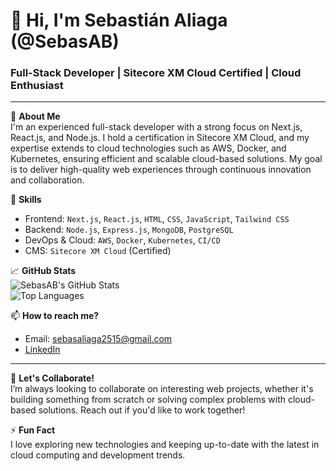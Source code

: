 # 👋 Hi, I'm Sebastián Aliaga (@SebasAB)

### Full-Stack Developer | Sitecore XM Cloud Certified | Cloud Enthusiast

---

🌱 **About Me**  
I'm an experienced full-stack developer with a strong focus on Next.js, React.js, and Node.js. I hold a certification in Sitecore XM Cloud, and my expertise extends to cloud technologies such as AWS, Docker, and Kubernetes, ensuring efficient and scalable cloud-based solutions. My goal is to deliver high-quality web experiences through continuous innovation and collaboration.

💼 **Skills**  
- Frontend: `Next.js`, `React.js`, `HTML`, `CSS`, `JavaScript`, `Tailwind CSS`
- Backend: `Node.js`, `Express.js`, `MongoDB`, `PostgreSQL`
- DevOps & Cloud: `AWS`, `Docker`, `Kubernetes`, `CI/CD`
- CMS: `Sitecore XM Cloud` (Certified)

📈 **GitHub Stats**  
![SebasAB's GitHub Stats](https://github-readme-stats.vercel.app/api?username=SebasAB&show_icons=true&hide=stars&count_private=true&theme=radical)  
![Top Languages](https://github-readme-stats.vercel.app/api/top-langs/?username=SebasAB&layout=compact&theme=radical)

📫 **How to reach me?**  
- Email: [sebasaliaga2515@gmail.com](mailto:sebasaliaga2515@gmail.com)  
- [LinkedIn](https://www.linkedin.com/in/aliagasebas/)

---

💬 **Let's Collaborate!**  
I’m always looking to collaborate on interesting web projects, whether it's building something from scratch or solving complex problems with cloud-based solutions. Reach out if you'd like to work together!

⚡ **Fun Fact**  
I love exploring new technologies and keeping up-to-date with the latest in cloud computing and development trends.

